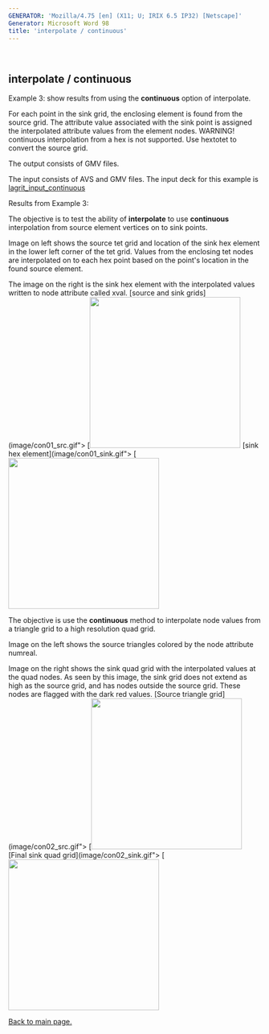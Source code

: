 ```yaml
---
GENERATOR: 'Mozilla/4.75 [en] (X11; U; IRIX 6.5 IP32) [Netscape]'
Generator: Microsoft Word 98
title: 'interpolate / continuous'
---
```


 

interpolate / continuous
------------------------





Example 3: show results from using the **continuous** option of
interpolate.




 For each point in the sink grid, the enclosing element is found from
 the source grid. The attribute value associated with the sink point is
 assigned the interpolated attribute values from the element nodes.
 WARNING! continuous interpolation from a hex is not supported. Use
 hextotet to convert the source grid.

 The output consists of GMV files.

 The input consists of AVS and GMV files. The input deck for this
 example is
 [lagrit\_input\_continuous](../lagrit_input_continuous)





Results from Example 3:




 The objective is to test the ability of **interpolate** to use
 **continuous** interpolation from source element vertices on to sink
 points.

 Image on left shows the source tet grid and location of the sink hex
 element in the lower left corner of the tet grid. Values from the
 enclosing tet nodes are interpolated on to each hex point based on the
 point's location in the found source element.

 The image on the right is the sink hex element with the interpolated
 values written to node attribute called xval.
[source and sink grids](image/con01_src.gif">
[<img height="300" width="300" src="/assets/images/con01_src_TN.GIF)](image/con01_src.gif">
[sink hex element](image/con01_sink.gif">
[<img height="300" width="300" src="/assets/images/con01_sink_TN.GIF)](image/con01_sink.gif">

 The objective is use the **continuous** method to interpolate node
 values from a triangle grid to a high resolution quad grid.

 Image on the left shows the source triangles colored by the node
 attribute numreal.

 Image on the right shows the sink quad grid with the interpolated
 values at the quad nodes. As seen by this image, the sink grid does
 not extend as high as the source grid, and has nodes outside the
 source grid. These nodes are flagged with the dark red values.
[Source triangle grid](image/con02_src.gif">
[<img height="300" width="300" src="/assets/images/con02_src_TN.GIF)](image/con02_src.gif">
[Final sink quad grid](image/con02_sink.gif">
[<img height="300" width="300" src="/assets/images/con02_sink_TN.GIF)](image/con02_sink.gif">








[Back to main page.](main_interpolate.md#DEMOS)



